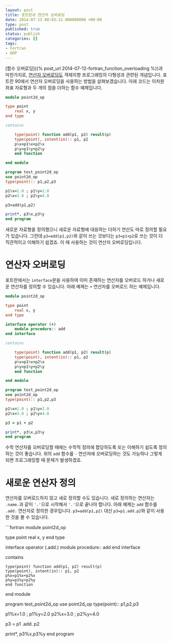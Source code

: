 ```yaml
---
layout: post
title: 포트란과 연산자 오버로딩
date: 2014-07-13 00:03:12.000000000 +09:00
type: post
published: true
status: publish
categories: []
tags:
- Fortran
- OOP
---
```

[함수 오버로딩]({% post_url 2014-07-12-fortran_function_overloading %})과 마찬가지로, <a href="http://ko.wikipedia.org/wiki/연산자_오버로딩">연산자 오버로딩도</a> 객체지향 프로그래밍의 다형성과 관련된 개념입니다. 포트란 90에서 연산자 오버로딩을 사용하는 방법을 살펴보겠습니다. 아래 코드는 이차원 좌표 자료형과 두 개의 점을 더하는 함수 예제입니다.

```fortran
module point2d_op

type point
    real x, y
end type

contains

    type(point) function add(p1, p2) result(p)
    type(point), intent(in):: p1, p2
    p%x=p1%x+p2%x
    p%y=p1%y+p2%y
    end function

end module

program test_point2d_op
use point2d_op
type(point):: p1,p2,p3

p1%x=1.0 ; p1%y=2.0
p2%x=3.0 ; p2%y=4.0

p3=add(p1,p2)

print*, p3%x,p3%y
end program
```

<p>새로운 자료형을 정의했으니 새로운 자료형에 대응하는 더하기 연산도 따로 정의할 필요가 있습니다. 그런데 <code>p3=add(p1,p2)</code>와 같이 쓰는 것보다는 <code>p3=p1+p2</code>로 쓰는 것이 더 직관적이고 이해하기 쉽겠죠. 이 때 사용하는 것이 연산자 오버로딩입니다.</p>
<h1>연산자 오버로딩</h1>
<p>포트란에서는 <code>interface</code>문을 사용하여 이미 존재하는 연산자를 오버로드 하거나 새로운 연산자를 정의할 수 있습니다. 아래 예제는 <code>+</code> 연산자를 오버로드 하는 예제입니다.</p>

```fortran
module point2d_op

type point
    real x, y
end type

interface operator (+)
    module procedure:: add
end interface

contains

    type(point) function add(p1, p2) result(p)
    type(point), intent(in):: p1, p2
    p%x=p1%x+p2%x
    p%y=p1%y+p2%y
    end function

end module

program test_point2d_op
use point2d_op
type(point):: p1,p2,p3

p1%x=1.0 ; p1%y=2.0
p2%x=3.0 ; p2%y=4.0

p3 = p1 + p2

print*, p3%x,p3%y
end program
```

<p>수학 연산자를 오버로딩할 때에는 수학적 정의에 합당하도록 또는 이해하기 쉽도록 정의하는 것이 좋습니다. 위의 <code>add</code> 함수를 <code>-</code> 연산자에 오버로딩하는 것도 가능하나 그렇게 되면 프로그래밍할 때 문제가 발생하겠죠.</p>
<h1>새로운 연산자 정의</h1>
<p>연산자를 오버로드하지 않고 새로 정의할 수도 있습니다. 새로 정의하는 연산자는 <code>.name.</code>과 같이 <code>'.'</code>으로 시작해서 <code>'.'</code>으로 끝나야 합니다. 아래 예제는 <code>add</code> 함수를 <code>.add.</code> 연산자로 정의한 경우입니다. <code>p3=add(p1,p2)</code> 대신 <code>p3=p1.add.p2</code>와 같이 사용한 것을 볼 수 있습니다.</p>
```fortran
module point2d_op

type point
    real x, y
end type

interface operator (.add.)
    module procedure:: add
end interface

contains

    type(point) function add(p1, p2) result(p)
    type(point), intent(in):: p1, p2
    p%x=p1%x+p2%x
    p%y=p1%y+p2%y
    end function

end module

program test_point2d_op
use point2d_op
type(point):: p1,p2,p3

p1%x=1.0 ; p1%y=2.0
p2%x=3.0 ; p2%y=4.0

p3 = p1 .add. p2

print*, p3%x,p3%y
end program
```
